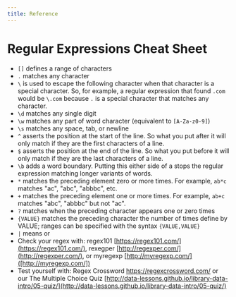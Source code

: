 ```yaml
---
title: Reference
---
```


# Regular Expressions Cheat Sheet

- `[]` defines a range of characters
- `.` matches any character
- `\` is used to escape the following character when that character is a special character. So, for example, a regular expression that found `.com` would be `\.com` because `.` is a special character that matches any character.
- `\d` matches any single digit
- `\w` matches any part of word character (equivalent to `[A-Za-z0-9]`)
- `\s` matches any space, tab, or newline
- `^` asserts the position at the start of the line. So what you put after it will only match if they are the first characters of a line.
- `$` asserts the position at the end of the line. So what you put before it will only match if they are the last characters of a line.
- `\b` adds a word boundary. Putting this either side of a stops the regular expression matching longer variants of words.
- `*` matches the preceding element zero or more times. For example, `ab*c` matches "ac", "abc", "abbbc", etc.
- `+` matches the preceding element one or more times. For example, `ab+c` matches "abc", "abbbc" but not "ac".
- `?` matches when the preceding character appears one or zero times
- `{VALUE}` matches the preceding character the number of times define by VALUE; ranges can be specified with the syntax `{VALUE,VALUE}`
- `|` means or
- Check your regex with: regex101 [https://regex101.com/](https://regex101.com/), rexegper [http://regexper.com/](http://regexper.com/), or myregexp [http://myregexp.com/]([http://myregexp.com/])
- Test yourself with: Regex Crossword https://regexcrossword.com/ or our The Multiple Choice Quiz [http://data-lessons.github.io/library-data-intro/05-quiz/](http://data-lessons.github.io/library-data-intro/05-quiz/)
